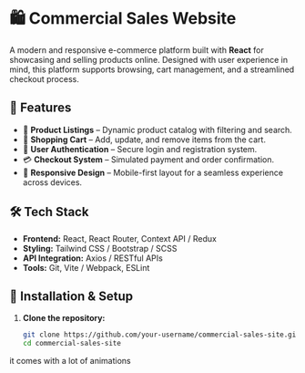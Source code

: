 
# 🛍️ Commercial Sales Website

A modern and responsive e-commerce platform built with **React** for showcasing and selling products online. Designed with user experience in mind, this platform supports browsing, cart management, and a streamlined checkout process.

## 🚀 Features

- 🧾 **Product Listings** – Dynamic product catalog with filtering and search.
- 🛒 **Shopping Cart** – Add, update, and remove items from the cart.
- 👤 **User Authentication** – Secure login and registration system.
- 💳 **Checkout System** – Simulated payment and order confirmation.
- 📱 **Responsive Design** – Mobile-first layout for a seamless experience across devices.

## 🛠️ Tech Stack

- **Frontend:** React, React Router, Context API / Redux
- **Styling:** Tailwind CSS / Bootstrap / SCSS
- **API Integration:** Axios / RESTful APIs
- **Tools:** Git, Vite / Webpack, ESLint

## 🔧 Installation & Setup

1. **Clone the repository:**
   ```bash
   git clone https://github.com/your-username/commercial-sales-site.git
   cd commercial-sales-site

it comes with a lot of animations 
